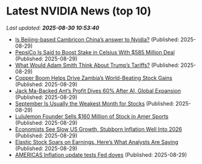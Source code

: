 # Latest NVIDIA News (top 10)
_Last updated: **2025-08-30 10:53:40**_

- [Is Beijing-based Cambricon China’s answer to Nvidia?](https://biztoc.com/x/51798c40fa03a09f) (Published: 2025-08-29)
- [PepsiCo Is Said to Boost Stake in Celsius With $585 Million Deal](https://biztoc.com/x/545c7659b0df1ea2) (Published: 2025-08-29)
- [What Would Adam Smith Think About Trump’s Tariffs?](https://biztoc.com/x/87eb6a00d818af92) (Published: 2025-08-29)
- [Copper Boom Helps Drive Zambia’s World-Beating Stock Gains](https://biztoc.com/x/bcfc5290a7ffd171) (Published: 2025-08-29)
- [Jack Ma-Backed Ant’s Profit Dives 60% After AI, Global Expansion](https://biztoc.com/x/c587b534478d8026) (Published: 2025-08-29)
- [September Is Usually the Weakest Month for Stocks](https://biztoc.com/x/8d3172cdb364daa5) (Published: 2025-08-29)
- [Lululemon Founder Sells $160 Million of Stock in Amer Sports](https://biztoc.com/x/3b361e390aa58650) (Published: 2025-08-29)
- [Economists See Slow US Growth, Stubborn Inflation Well Into 2026](https://biztoc.com/x/252fac8821944fe6) (Published: 2025-08-29)
- [Elastic Stock Soars on Earnings. Here’s What Analysts Are Saying](https://biztoc.com/x/3dae1317587b6866) (Published: 2025-08-29)
- [AMERICAS Inflation update tests Fed doves](https://biztoc.com/x/34e78c1f95afe9ab) (Published: 2025-08-29)
